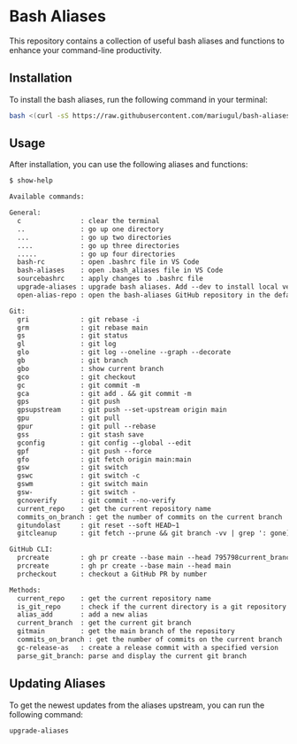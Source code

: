 # Bash Aliases

This repository contains a collection of useful bash aliases and functions to enhance your command-line productivity.

## Installation

To install the bash aliases, run the following command in your terminal:

```bash
bash <(curl -sS https://raw.githubusercontent.com/mariugul/bash-aliases/main/install.sh)
```

## Usage

After installation, you can use the following aliases and functions:

```txt
$ show-help

Available commands:

General:
  c               : clear the terminal
  ..              : go up one directory
  ...             : go up two directories
  ....            : go up three directories
  .....           : go up four directories
  bash-rc         : open .bashrc file in VS Code
  bash-aliases    : open .bash_aliases file in VS Code
  sourcebashrc    : apply changes to .bashrc file
  upgrade-aliases : upgrade bash aliases. Add --dev to install local version of the bash-aliases file.
  open-alias-repo : open the bash-aliases GitHub repository in the default web browser

Git:
  gri             : git rebase -i
  grm             : git rebase main
  gs              : git status
  gl              : git log
  glo             : git log --oneline --graph --decorate
  gb              : git branch
  gbo             : show current branch
  gco             : git checkout
  gc              : git commit -m
  gca             : git add . && git commit -m
  gps             : git push
  gpsupstream     : git push --set-upstream origin main
  gpu             : git pull
  gpur            : git pull --rebase
  gss             : git stash save
  gconfig         : git config --global --edit
  gpf             : git push --force
  gfo             : git fetch origin main:main
  gsw             : git switch
  gswc            : git switch -c
  gswm            : git switch main
  gsw-            : git switch -
  gcnoverify      : git commit --no-verify
  current_repo    : get the current repository name
  commits_on_branch : get the number of commits on the current branch
  gitundolast     : git reset --soft HEAD~1
  gitcleanup      : git fetch --prune && git branch -vv | grep ': gone]' | awk '{print $1}' | xargs -r git branch -D

GitHub CLI:
  prcreate        : gh pr create --base main --head 795798current_branch
  prcreate        : gh pr create --base main --head main
  prcheckout      : checkout a GitHub PR by number

Methods:
  current_repo    : get the current repository name
  is_git_repo     : check if the current directory is a git repository
  alias_add       : add a new alias
  current_branch  : get the current git branch
  gitmain         : get the main branch of the repository
  commits_on_branch : get the number of commits on the current branch
  gc-release-as   : create a release commit with a specified version
  parse_git_branch: parse and display the current git branch
```

## Updating Aliases

To get the newest updates from the aliases upstream, you can run the following command:

```bash
upgrade-aliases
```
